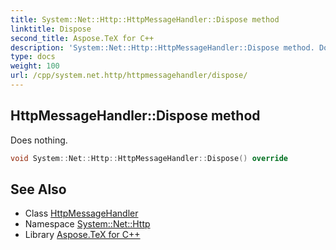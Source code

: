 ```yaml
---
title: System::Net::Http::HttpMessageHandler::Dispose method
linktitle: Dispose
second_title: Aspose.TeX for C++
description: 'System::Net::Http::HttpMessageHandler::Dispose method. Does nothing in C++.'
type: docs
weight: 100
url: /cpp/system.net.http/httpmessagehandler/dispose/
---
```

## HttpMessageHandler::Dispose method


Does nothing.

```cpp
void System::Net::Http::HttpMessageHandler::Dispose() override
```

## See Also

* Class [HttpMessageHandler](../)
* Namespace [System::Net::Http](../../)
* Library [Aspose.TeX for C++](../../../)
